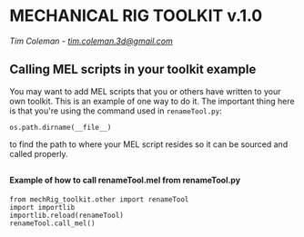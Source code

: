 # MECHANICAL RIG TOOLKIT v.1.0
*Tim Coleman - tim.coleman.3d@gmail.com*


##
## Calling MEL scripts in your toolkit example
You may want to add MEL scripts that you or others have written to your own toolkit.  This is an example of one way to do it.  The important thing here is that you're using the command used in `renameTool.py`:

	os.path.dirname(__file__)

to find the path to where your MEL script resides so it can be sourced and called properly.

##
#### Example of how to call renameTool.mel from renameTool.py

	from mechRig_toolkit.other import renameTool
	import importlib
	importlib.reload(renameTool)
	renameTool.call_mel()




